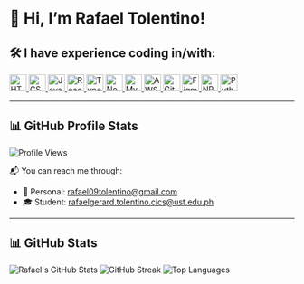 # 👋 Hi, I’m Rafael Tolentino!

## 🛠️ I have experience coding in/with:

<p align="left">
  <a href="https://developer.mozilla.org/en-US/docs/Web/HTML" target="_blank">
    <img src="https://cdn.jsdelivr.net/gh/devicons/devicon/icons/html5/html5-original.svg" width="30" height="30" alt="HTML5"/>
  </a>
  <a href="https://developer.mozilla.org/en-US/docs/Web/CSS" target="_blank">
    <img src="https://cdn.jsdelivr.net/gh/devicons/devicon/icons/css3/css3-original.svg" width="30" height="30" alt="CSS3"/>
  </a>
  <a href="https://developer.mozilla.org/en-US/docs/Web/JavaScript" target="_blank">
    <img src="https://cdn.jsdelivr.net/gh/devicons/devicon/icons/javascript/javascript-original.svg" width="30" height="30" alt="JavaScript"/>
  </a>
  <a href="https://react.dev" target="_blank">
    <img src="https://cdn.jsdelivr.net/gh/devicons/devicon/icons/react/react-original.svg" width="30" height="30" alt="React"/>
  </a>
  <a href="https://www.typescriptlang.org/" target="_blank">
    <img src="https://cdn.jsdelivr.net/gh/devicons/devicon/icons/typescript/typescript-original.svg" width="30" height="30" alt="TypeScript"/>
  </a>
  <a href="https://nodejs.org" target="_blank">
    <img src="https://cdn.jsdelivr.net/gh/devicons/devicon/icons/nodejs/nodejs-original.svg" width="30" height="30" alt="NodeJS"/>
  </a>
  <a href="https://www.mysql.com/" target="_blank">
    <img src="https://cdn.jsdelivr.net/gh/devicons/devicon/icons/mysql/mysql-original.svg" width="30" height="30" alt="MySQL"/>
  </a>
  <a href="https://aws.amazon.com/" target="_blank">
    <img src="https://cdn.jsdelivr.net/gh/devicons/devicon/icons/amazonwebservices/amazonwebservices-original.svg" width="30" height="30" alt="AWS"/>
  </a>
  <a href="https://git-scm.com/" target="_blank">
    <img src="https://cdn.jsdelivr.net/gh/devicons/devicon/icons/git/git-original.svg" width="30" height="30" alt="Git"/>
  </a>
  <a href="https://figma.com" target="_blank">
    <img src="https://cdn.jsdelivr.net/gh/devicons/devicon/icons/figma/figma-original.svg" width="30" height="30" alt="Figma"/>
  </a>
  <a href="https://www.npmjs.com/" target="_blank">
    <img src="https://cdn.jsdelivr.net/gh/devicons/devicon/icons/npm/npm-original-wordmark.svg" width="30" height="30" alt="NPM"/>
  </a>
  <a href="https://www.python.org/" target="_blank">
    <img src="https://cdn.jsdelivr.net/gh/devicons/devicon/icons/python/python-original.svg" width="30" height="30" alt="Python"/>
  </a>
</p>

---

## 📊 GitHub Profile Stats

![Profile Views](https://komarev.com/ghpvc/?username=rgtoa&label=Profile%20views&color=0e75b6&style=flat)

📬 You can reach me through:
- 📧 Personal: [rafael09tolentino@gmail.com](mailto:rafael09tolentino@gmail.com)
- 🎓 Student: [rafaelgerard.tolentino.cics@ust.edu.ph](mailto:rafaelgerard.tolentino.cics@ust.edu.ph)

---

## 📊 GitHub Stats

![Rafael's GitHub Stats](https://github-readme-stats.vercel.app/api?username=rgtoa&show_icons=true&theme=dark&count_private=true)
![GitHub Streak](https://github-readme-streak-stats.herokuapp.com/?user=rgtoa&theme=react&hide_border=true)
![Top Languages](https://github-readme-stats.vercel.app/api/top-langs/?username=rgtoa&layout=compact&theme=react&hide_border=true)
